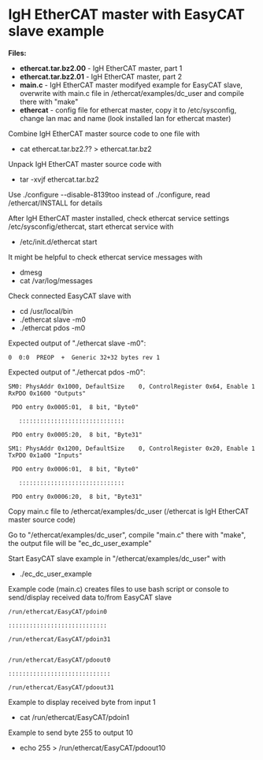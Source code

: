 # IgH EtherCAT master with EasyCAT slave example

**Files:**
*    **ethercat.tar.bz2.00**  - IgH EtherCAT master, part 1
*    **ethercat.tar.bz2.01**  - IgH EtherCAT master, part 2
*    **main.c**               - IgH EtherCAT master modifyed example for EasyCAT slave, overwrite with main.c file in /ethercat/examples/dc_user and compile there with "make"
*    **ethercat**             - config file for ethercat master, copy it to /etc/sysconfig, change lan mac and name (look installed lan for ethercat master)
                           
Combine IgH EtherCAT master source code to one file with 
*    cat ethercat.tar.bz2.?? > ethercat.tar.bz2

Unpack IgH EtherCAT master source code with
*    tar -xvjf ethercat.tar.bz2

Use ./configure --disable-8139too instead of ./configure, read /ethercat/INSTALL for details

After IgH EtherCAT master installed, check ethercat service settings /etc/sysconfig/ethercat, start ethercat service with
* /etc/init.d/ethercat start

It might be helpful to check ethercat service messages with
* dmesg
* cat /var/log/messages

Check connected EasyCAT slave with
* cd /usr/local/bin
* ./ethercat slave -m0
* ./ethercat pdos -m0

Expected output of "./ethercat slave -m0":

    0  0:0  PREOP  +  Generic 32+32 bytes rev 1

Expected output of "./ethercat pdos -m0":

    SM0: PhysAddr 0x1000, DefaultSize    0, ControlRegister 0x64, Enable 1 RxPDO 0x1600 "Outputs"

     PDO entry 0x0005:01,  8 bit, "Byte0"

       ::::::::::::::::::::::::::::::

     PDO entry 0x0005:20,  8 bit, "Byte31"
     
    SM1: PhysAddr 0x1200, DefaultSize    0, ControlRegister 0x20, Enable 1 TxPDO 0x1a00 "Inputs"

     PDO entry 0x0006:01,  8 bit, "Byte0"

       ::::::::::::::::::::::::::::::

     PDO entry 0x0006:20,  8 bit, "Byte31"

Copy main.c file to /ethercat/examples/dc_user (/ethercat is IgH EtherCAT master source code)

Go to "/ethercat/examples/dc_user", compile "main.c" there with "make", the output file will be "ec_dc_user_example" 

Start EasyCAT slave example in "/ethercat/examples/dc_user" with
* ./ec_dc_user_example

Example code (main.c) creates files to use bash script or console to send/display received data to/from EasyCAT slave

    /run/ethercat/EasyCAT/pdoin0

    ::::::::::::::::::::::::::::

    /run/ethercat/EasyCAT/pdoin31


    /run/ethercat/EasyCAT/pdoout0

    :::::::::::::::::::::::::::::

    /run/ethercat/EasyCAT/pdoout31

Example to display received byte from input 1
* cat /run/ethercat/EasyCAT/pdoin1

Example to send byte 255 to output 10
* echo 255 > /run/ethercat/EasyCAT/pdoout10
